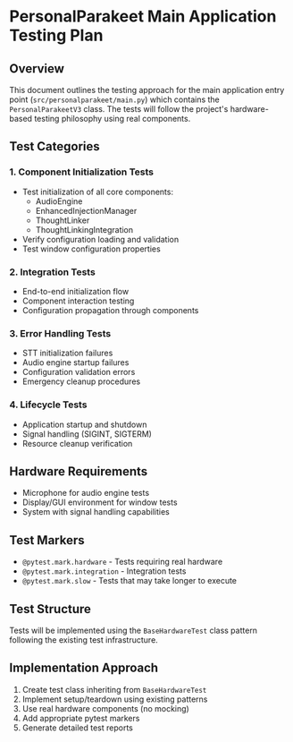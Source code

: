 # PersonalParakeet Main Application Testing Plan

## Overview
This document outlines the testing approach for the main application entry point (`src/personalparakeet/main.py`) which contains the `PersonalParakeetV3` class. The tests will follow the project's hardware-based testing philosophy using real components.

## Test Categories

### 1. Component Initialization Tests
- Test initialization of all core components:
  - AudioEngine
  - EnhancedInjectionManager
  - ThoughtLinker
  - ThoughtLinkingIntegration
- Verify configuration loading and validation
- Test window configuration properties

### 2. Integration Tests
- End-to-end initialization flow
- Component interaction testing
- Configuration propagation through components

### 3. Error Handling Tests
- STT initialization failures
- Audio engine startup failures
- Configuration validation errors
- Emergency cleanup procedures

### 4. Lifecycle Tests
- Application startup and shutdown
- Signal handling (SIGINT, SIGTERM)
- Resource cleanup verification

## Hardware Requirements
- Microphone for audio engine tests
- Display/GUI environment for window tests
- System with signal handling capabilities

## Test Markers
- `@pytest.mark.hardware` - Tests requiring real hardware
- `@pytest.mark.integration` - Integration tests
- `@pytest.mark.slow` - Tests that may take longer to execute

## Test Structure
Tests will be implemented using the `BaseHardwareTest` class pattern following the existing test infrastructure.

## Implementation Approach
1. Create test class inheriting from `BaseHardwareTest`
2. Implement setup/teardown using existing patterns
3. Use real hardware components (no mocking)
4. Add appropriate pytest markers
5. Generate detailed test reports
